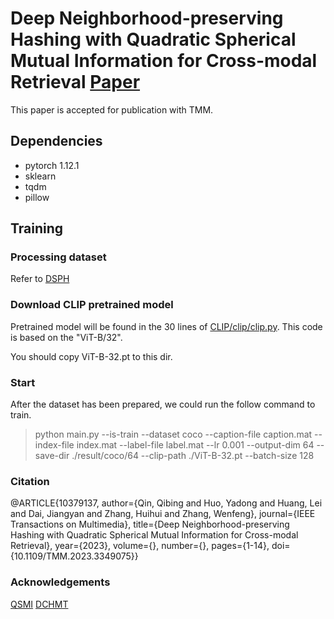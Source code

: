 # Deep Neighborhood-preserving Hashing with Quadratic Spherical Mutual Information for Cross-modal Retrieval [Paper](https://ieeexplore.ieee.org/document/10379137)
This paper is accepted for publication with TMM.
## Dependencies

- pytorch 1.12.1
- sklearn
- tqdm
- pillow

## Training

### Processing dataset
Refer to [DSPH](https://github.com/QinLab-WFU/DSPH)

### Download CLIP pretrained model
Pretrained model will be found in the 30 lines of [CLIP/clip/clip.py](https://github.com/openai/CLIP/blob/main/clip/clip.py). This code is based on the "ViT-B/32".

You should copy ViT-B-32.pt to this dir.

### Start

After the dataset has been prepared, we could run the follow command to train.
> python main.py --is-train --dataset coco --caption-file caption.mat --index-file index.mat --label-file label.mat --lr 0.001 --output-dim 64 --save-dir ./result/coco/64 --clip-path ./ViT-B-32.pt --batch-size 128


### Citation
@ARTICLE{10379137,
  author={Qin, Qibing and Huo, Yadong and Huang, Lei and Dai, Jiangyan and Zhang, Huihui and Zhang, Wenfeng},
  journal={IEEE Transactions on Multimedia}, 
  title={Deep Neighborhood-preserving Hashing with Quadratic Spherical Mutual Information for Cross-modal Retrieval}, 
  year={2023},
  volume={},
  number={},
  pages={1-14},
  doi={10.1109/TMM.2023.3349075}}


### Acknowledgements
[QSMI](https://github.com/passalis/qsmi)
[DCHMT](https://github.com/kalenforn/DCHMT)

